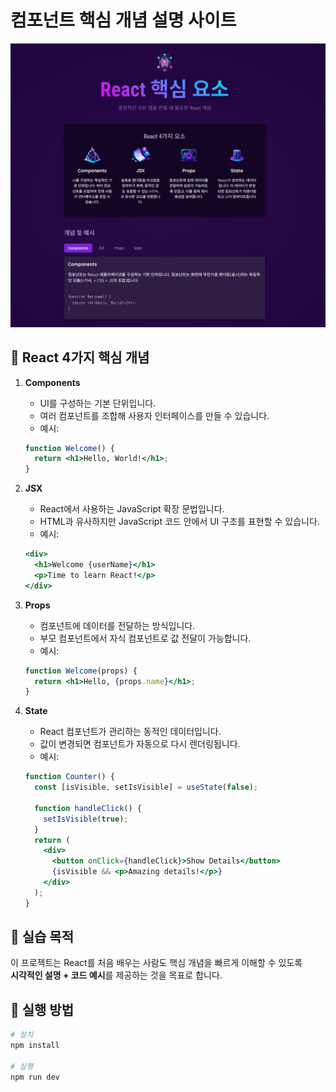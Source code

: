 # 컴포넌트 핵심 개념 설명 사이트

![alt text](./public/image.png)

## 🔑 React 4가지 핵심 개념

1. **Components**

   - UI를 구성하는 기본 단위입니다.
   - 여러 컴포넌트를 조합해 사용자 인터페이스를 만들 수 있습니다.
   - 예시:

   ```jsx
   function Welcome() {
     return <h1>Hello, World!</h1>;
   }
   ```

2. **JSX**

   - React에서 사용하는 JavaScript 확장 문법입니다.
   - HTML과 유사하지만 JavaScript 코드 안에서 UI 구조를 표현할 수 있습니다.
   - 예시:

   ```jsx
   <div>
     <h1>Welcome {userName}</h1>
     <p>Time to learn React!</p>
   </div>
   ```

3. **Props**

   - 컴포넌트에 데이터를 전달하는 방식입니다.
   - 부모 컴포넌트에서 자식 컴포넌트로 값 전달이 가능합니다.
   - 예시:

   ```jsx
   function Welcome(props) {
     return <h1>Hello, {props.name}</h1>;
   }
   ```

4. **State**

   - React 컴포넌트가 관리하는 동적인 데이터입니다.
   - 값이 변경되면 컴포넌트가 자동으로 다시 렌더링됩니다.
   - 예시:

   ```jsx
   function Counter() {
     const [isVisible, setIsVisible] = useState(false);

     function handleClick() {
       setIsVisible(true);
     }
     return (
       <div>
         <button onClick={handleClick}>Show Details</button>
         {isVisible && <p>Amazing details!</p>}
       </div>
     );
   }
   ```

## 📌 실습 목적

이 프로젝트는 React를 처음 배우는 사람도 핵심 개념을 빠르게 이해할 수 있도록  
**시각적인 설명 + 코드 예시**를 제공하는 것을 목표로 합니다.

## 🚀 실행 방법

```bash
# 설치
npm install

# 실행
npm run dev

```
